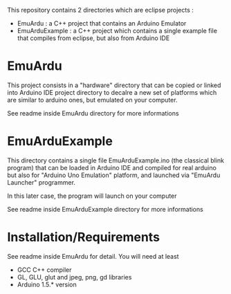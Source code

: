  This repository contains 2 directories which are eclipse projects :

* EmuArdu : a C++ project that contains an Arduino Emulator
* EmuArduExample : a C++ project which contains a single example file
  that compiles from eclipse, but also from Arduino IDE

EmuArdu
=======

 This project consists in a "hardware" directory that can be copied or linked into
Arduino IDE project directory to decalre a new set of platforms which are similar
to arduino ones, but emulated on your computer.

 See readme inside EmuArdu directory for more informations

EmuArduExample
==============

 This directory contains a single file EmuArduExample.ino (the classical blink program)
that can be loaded in Arduino IDE and compiled for real arduino but also for
"Arduino Uno Emulation" platform, and launched via "EmuArdu Launcher" programmer.

 In this later case, the program will launch on your computer

 See readme inside EmuArduExample directory for more informations

Installation/Requirements
=========================

 See readme inside EmuArdu for detail.
 You will need at least
  * GCC C++ compiler
  * GL, GLU, glut and jpeg, png, gd libraries
  * Arduino 1.5.* version


